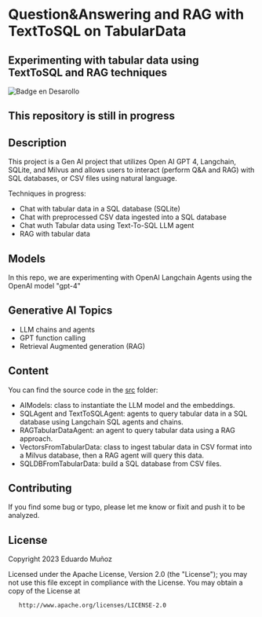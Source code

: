 # Question&Answering and RAG with TextToSQL on TabularData
## Experimenting with tabular data using TextToSQL and RAG techniques

 ![Badge en Desarollo](https://img.shields.io/badge/STATUS-EN%20DESAROLLO-green)

## This repository is still in progress

## Description

This project is a Gen AI project that utilizes Open AI GPT 4, Langchain, SQLite, and Milvus and allows users to interact (perform Q&A and RAG) with SQL databases, or CSV files using natural language.

Techniques in progress:
- Chat with tabular data in a SQL database (SQLite)
- Chat with preprocessed CSV data ingested into a SQL database
- Chat wuth Tabular data using Text-To-SQL LLM agent
- RAG with tabular data

## Models

In this repo, we are experimenting with OpenAI Langchain Agents using the OpenAI model "gpt-4"

## Generative AI Topics

- LLM chains and agents
- GPT function calling
- Retrieval Augmented generation (RAG)

## Content

You can find the source code in the [src](./src/) folder:
- AIModels: class to instantiate the LLM model and the embeddings.
- SQLAgent and TextToSQLAgent: agents to query tabular data in a SQL database using Langchain SQL agents and chains.
- RAGTabularDataAgent: an agent to query tabular data using a RAG approach.
- VectorsFromTabularData: class to ingest tabular data in CSV format into a Milvus database, then a RAG agent will query this data.
- SQLDBFromTabularData: build a SQL database from CSV files.

## Contributing
If you find some bug or typo, please let me know or fixit and push it to be analyzed. 

## License

Copyright 2023 Eduardo Muñoz

   Licensed under the Apache License, Version 2.0 (the "License");
   you may not use this file except in compliance with the License.
   You may obtain a copy of the License at

       http://www.apache.org/licenses/LICENSE-2.0
